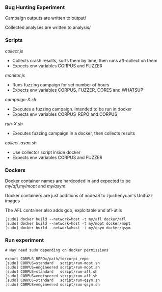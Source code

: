 ### Bug Hunting Experiment

Campaign outputs are written to output/

Collected analyses are written to analysis/

### Scripts

*collect.js*
  - Collects crash results, sorts them by time, then runs afl-collect on them
  - Expects env variables CORPUS and FUZZER

*monitor.js*
  - Runs fuzzing campaign for set number of hours
  - Expects env variables CORPUS, FUZZER, CORES and WHATSUP

*campaign-X.sh*
  - Executes a fuzzing campaign. Intended to be run in docker
  - Expects env variables CORPUS\_REPO and CORPUS

*run-X.sh*
  - Executes fuzzing campaign in a docker, then collects results

*collect-asan.sh*
  - Use collector script inside docker
  - Expects env variables CORPUS and FUZZER


### Dockers

Docker container names are hardcoded in and expected to be _my/afl_,_my/mopt_ and _my/qsym_.

Docker containers are just additions of nodeJS to zjuchenyuan's Unifuzz images

The AFL container also adds gdb, exploitable and afl-utils

```
[sudo] docker build --network=host -t my/afl docker/afl
[sudo] docker build --network=host -t my/mopt docker/mopt
[sudo] docker build --network=host -t my/qsym docker/qsym

```


### Run experiment

```
# May need sudo depending on docker permissions

export CORPUS_REPO=/path/to/corpi_repo
[sudo] CORPUS=standard   script/run-mopt.sh
[sudo] CORPUS=engineered script/run-mopt.sh
[sudo] CORPUS=standard   script/run-afl.sh
[sudo] CORPUS=engineered script/run-afl.sh
[sudo] CORPUS=standard   script/run-qsym.sh
[sudo] CORPUS=engineered script/run-qsym.sh
```
